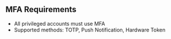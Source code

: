 ## MFA Requirements
- All privileged accounts must use MFA
- Supported methods: TOTP, Push Notification, Hardware Token
